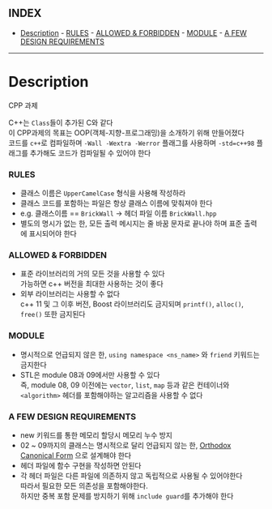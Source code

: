 ## INDEX   
- [Description](#description)
		- [RULES](#rules)
		- [ALLOWED \& FORBIDDEN](#allowed--forbidden)
		- [MODULE](#module)
		- [A FEW DESIGN REQUIREMENTS](#a-few-design-requirements)

---

# Description

CPP 과제

C++는 `Class`들이 추가된 C와 같다   
이 CPP과제의 목표는 OOP(객체-지향-프로그래밍)을 소개하기 위해 만들어졌다   
코드를 `c++`로 컴파일하며 `-Wall -Wextra -Werror` 플래그를 사용하며 `-std=c++98` 플래그를 추가해도 코드가 컴파일될 수 있어야 한다   

### RULES

- 클래스 이름은 `UpperCamelCase` 형식을 사용해 작성하라
- 클래스 코드를 포함하는 파일은 항상 클래스 이름에 맞춰져야 한다
- e.g. 클래스이름 == `BrickWall` -> 헤더 파일 이름 `BrickWall.hpp`
- 별도의 명시가 없는 한, 모든 출력 메시지는 줄 바꿈 문자로 끝나야 하며 표준 출력에 표시되어야 한다

### ALLOWED & FORBIDDEN

- 표준 라이브러리의 거의 모든 것을 사용할 수 있다      
	가능하면 c++ 버전을 최대한 사용하는 것이 좋다
- 외부 라이브러리는 사용할 수 없다   
	c++ 11 및 그 이후 버전, Boost 라이브러리도 금지되며 `printf()`, `alloc()`, `free()` 또한 금지된다

### MODULE

- 명시적으로 언급되지 않은 한, `using namespace <ns_name>` 와 `friend` 키워드는 금지한다
- STL은 module 08과 09에서만 사용할 수 있다   
	즉, module 08, 09 이전에는 `vector`, `list`, `map` 등과 같은 컨테이너와 `<algorithm>` 헤더를 포함해야하는 알고리즘을 사용할 수 없다

### A FEW DESIGN REQUIREMENTS

- new 키워드를 통한 메모리 할당시 메모리 누수 방지
- 02 ~ 09까지의 클래스는 명시적으로 달리 언급되지 않는 한, [Orthodox Canonical Form](https://www.artima.com/articles/the-law-of-the-big-two) 으로 설계해야 한다
- 헤더 파일에 함수 구현을 작성하면 안된다
- 각 헤더 파일은 다른 파일에 의존하지 않고 독립적으로 사용될 수 있어야한다   
	따라서 필요한 모든 의존성을 포함해야한다.   
	하지만 중복 포함 문제를 방지하기 위해 `include guard`를 추가해야 한다   
	